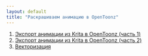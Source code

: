 ```yaml
---
layout: default
title: "Раскрашиваем анимацию в OpenToonz"
---
```


1. [Экспорт анимации из Krita в OpenToonz (часть 1)](lesson-01.md)
2. [Экспорт анимации из Krita в OpenToonz (часть 2)](lesson-02.md)
3. [Векторизация](lesson-03.md)
